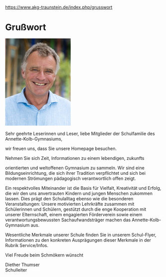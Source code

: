 https://www.akg-traunstein.de/index.php/grusswort

# Grußwort

![Diether Thumser](diether-thumser-akg-traunstein.jpg)

Sehr geehrte Leserinnen und Leser,
liebe Mitglieder der Schulfamilie des Annette-Kolb-Gymnasiums,

wir freuen uns, dass Sie unsere Homepage besuchen.

Nehmen Sie sich Zeit, Informationen zu einem lebendigen, zukunfts

orientierten und weltoffenen Gymnasium zu sammeln. Wir sind eine Bildungseinrichtung, die sich ihrer Tradition verpflichtet und sich bei modernen Strömungen pädagogisch verantwortlich offen zeigt.

Ein respektvolles Miteinander ist die Basis für Vielfalt, Kreativität und Erfolg, die wir den uns anvertrauten Kindern und jungen Menschen zukommen lassen. Dies prägt den Schulalltag ebenso wie die besonderen Veranstaltungen: Unsere motivierten Lehrkräfte zusammen mit Schülerinnen und Schülern, gestützt durch die enge Kooperation mit unserer Elternschaft, einem engagierten Förderverein sowie einem verantwortungsbewussten Sachaufwandsträger machen das Annette-Kolb-Gymnasium aus.

Wesentliche Merkmale unserer Schule finden Sie in unserem Schul-Flyer, Informationen zu den konkreten Ausprägungen dieser Merkmale in der Rubrik Service/Infos.

Viel Freude beim Schmökern wünscht

Diether Thumser  
Schulleiter
